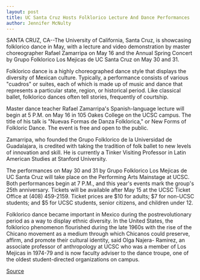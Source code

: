 ```yaml
---
layout: post
title: UC Santa Cruz Hosts Folklorico Lecture And Dance Performances
author: Jennifer McNulty
---
```


SANTA CRUZ, CA--The University of California, Santa Cruz, is showcasing  folklorico dance in May, with a lecture and video demonstration by master  choreographer Rafael Zamarripa on May 16 and the Annual Spring Concert by  Grupo Folklorico Los Mejicas de UC Santa Cruz on May 30 and 31.

Folklorico dance is a highly choreographed dance style that displays the  diversity of Mexican culture. Typically, a performance consists of various  "cuadros" or suites, each of which is made up of music and dance that  represents a particular state, region, or historical period. Like classical  ballet, folklorico dances often tell stories, frequently of courtship.

Master dance teacher Rafael Zamarripa's Spanish-language lecture will  begin at 5 P.M. on May 16 in 105 Oakes College on the UCSC campus. The title  of his talk is "Nuevas Formas de Danza Folklorica," or New Forms of Folkloric  Dance. The event is free and open to the public.

Zamarripa, who founded the Grupo Folklorico de la Universidad de  Guadalajara, is credited with taking the tradition of folk ballet to new levels  of innovation and skill. He is currently a Tinker Visiting Professor in Latin  American Studies at Stanford University.

The performances on May 30 and 31 by Grupo Folklorico Los Mejicas de  UC Santa Cruz will take place on the Performing Arts Mainstage at UCSC. Both  performances begin at 7 P.M., and this year's events mark the group's 25th  anniversary. Tickets will be available after May 15 at the UCSC Ticket Office  at (408) 459-2159. Ticket prices are $10 for adults; $7 for non-UCSC  students; and $5 for UCSC students, senior citizens, and children under 12.

Folklorico dance became important in Mexico during the  postrevolutionary period as a way to display ethnic diversity. In the United  States, the folklorico phenomenon flourished during the late 1960s with the  rise of the Chicano movement as a medium through which Chicanos could  preserve, affirm, and promote their cultural identity, said Olga Najera- Ramirez, an associate professor of anthropology at UCSC who was a member  of Los Mejicas in 1974-79 and is now faculty adviser to the dance troupe, one  of the oldest student-directed organizations on campus.

[Source](http://www1.ucsc.edu/news_events/press_releases/archive/96-97/05-97/050297-UCSC_hosts_Folklori.html "Permalink to 050297-UCSC_hosts_Folklori")
